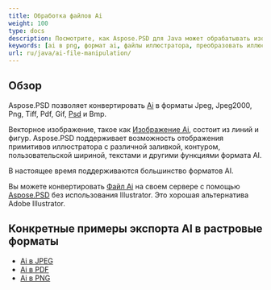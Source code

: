 ```yaml
---
title: Обработка файлов Ai
weight: 100
type: docs
description: Посмотрите, как Aspose.PSD для Java может обрабатывать изображения AI.
keywords: [ai в png, формат ai, файлы иллюстратора, преобразовать иллюстратор, ai в pdf, ai в jpeg, ai в tiff, ai в psd, psd api, java, образец кода]
url: ru/java/ai-file-manipulation/
---
```


## **Обзор**
Aspose.PSD позволяет конвертировать [Ai](/psd/ru/net/ai-adobe-illustrator-format/) в форматы Jpeg, Jpeg2000, Png, Tiff, Pdf, Gif, [Psd](https://reference.aspose.com/psd/java/com.aspose.psd.fileformats.psd/psdimage/) и Bmp.

Векторное изображение, такое как [Изображение Ai](https://reference.aspose.com/psd/java/com.aspose.psd.fileformats.ai/aiimage), состоит из линий и фигур. Aspose.PSD поддерживает возможность отображения примитивов иллюстратора с различной заливкой, контуром, пользовательской шириной, текстами и другими функциями формата AI.

В настоящее время поддерживаются большинство форматов AI.

Вы можете конвертировать [Файл Ai](/psd/ru/net/ai-adobe-illustrator-format/) на своем сервере с помощью [Aspose.PSD](https://products.aspose.com/psd/java) без использования Illustrator. Это хорошая альтернатива Adobe Illustrator.

## **Конкретные примеры экспорта AI в растровые форматы**
- [Ai в JPEG](/psd/ru/java/convert/ai-to-jpg/)
- [Ai в PDF](/psd/ru/java/convert/ai-to-pdf/)
- [Ai в PNG](/psd/ru/java/convert/ai-to-png/)
